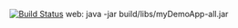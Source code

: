 
[![Build Status](https://app.travis-ci.com/suleyman-guler/My-FIrst-PRoject.svg?branch=main)](https://app.travis-ci.com/suleyman-guler/My-FIrst-PRoject)
web: java -jar build/libs/myDemoApp-all.jar